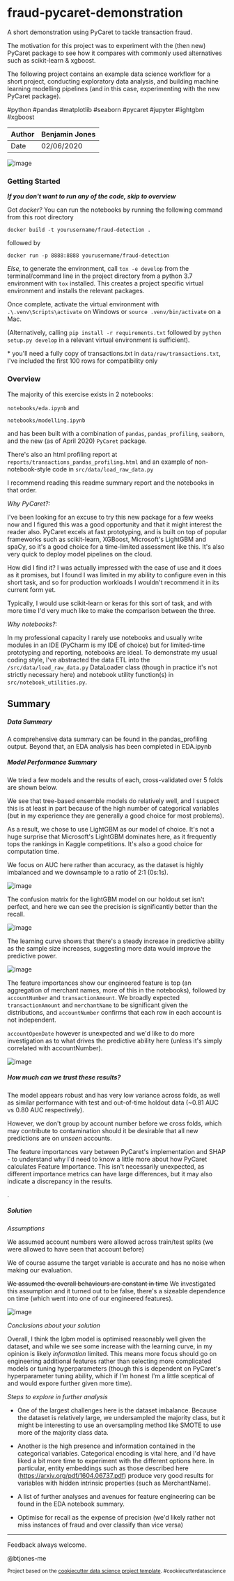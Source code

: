 fraud-pycaret-demonstration
==============================

A short demonstration using PyCaret to tackle transaction fraud. 

The motivation for this project was to experiment with the (then new) PyCaret package to see how it compares with commonly used alternatives such as scikit-learn & xgboost.  

The following project contains an example data science workflow for a short project, conducting exploratory data analysis, and building machine learning modelling pipelines (and in this case, experimenting with the new PyCaret package).

\#python #pandas #matplotlib #seaborn #pycaret #jupyter #lightgbm #xgboost  

| Author 	| Benjamin Jones 	|
|--------	|----------------	|
| Date   	| 02/06/2020     	|

![image](./reports/figures/pairplot_transactions.png)

### Getting Started 

___If you don't want to run any of the code, skip to overview___

Got _docker?_ You can run the notebooks by running the following command from this root directory

```docker build -t yourusername/fraud-detection . ```
 
followed by

```docker run -p 8888:8888 yourusername/fraud-detection```

_Else_, to generate the environment, call ```tox -e develop``` from the terminal/command line in the project directory from a python 3.7 environment with ```tox``` installed. This creates a project specific virtual environment and installs the relevant packages. 

Once complete, activate the virtual environment with ```.\.venv\Scripts\activate``` on Windows or ```source .venv/bin/activate``` on a Mac. 

(Alternatively, calling ```pip install -r requirements.txt``` followed by ```python setup.py develop``` in a relevant virtual environment is sufficient).

\* you'll need a fully copy of transactions.txt in ```data/raw/transactions.txt```, I've included the first 100 rows for compatibility only

### Overview

The majority of this exercise exists in 2 notebooks:

```notebooks/eda.ipynb```
and

```notebooks/modelling.ipynb```

and has been built with a combination of ```pandas```, ```pandas_profiling```, ```seaborn```, and the new (as of April 2020) ```PyCaret``` package. 

There's also an html profiling report at ```reports/transactions_pandas_profiling.html``` and an example of non-notebook-style code in ```src/data/load_raw_data.py```

I recommend reading this readme summary report and the notebooks in that order.


_Why PyCaret?:_ 

I've been looking for an excuse to try this new package for a few weeks now and I figured this was a good opportunity and that it might interest the reader also.
PyCaret excels at fast prototyping, and is built on top of popular frameworks such as scikit-learn, XGBoost, Microsoft's LightGBM and spaCy, so it's a good choice for a time-limited assessment like this.
It's also very quick to deploy model pipelines on the cloud.

How did I find it? I was actually impressed with the ease of use and it does as it promises, but I found I was limited in my ability to configure even in this short task, and so for production workloads I wouldn't recommend it in its current form yet.

Typically, I would use scikit-learn or keras for this sort of task, and with more time I'd very much like to make the comparison between the three.  

_Why notebooks?:_ 

In my professional capacity I rarely use notebooks and usually write modules in an IDE (PyCharm is my IDE of choice) but for limited-time prototyping and reporting, notebooks are ideal. 
To demonstrate my usual coding style, I've abstracted the data ETL into the ```/src/data/load_raw_data.py``` DataLoader class (though in practice it's not strictly necessary here) and notebook utility function(s) in ```src/notebook_utilities.py```. 

## Summary

##### _Data Summary_

A comprehensive data summary can be found in the pandas_profiling output. Beyond that, an EDA analysis has been completed in EDA.ipynb 
 

##### _Model Performance Summary_

We tried a few models and the results of each, cross-validated over 5 folds are shown below. 

We see that tree-based ensemble models do relatively well, and I suspect this is at least in part because of the high number of categorical variables (but in my experience they are generally a good choice for most problems).

As a result, we chose to use LightGBM as our model of choice. It's not a huge surprise that Microsoft's LightGBM dominates here, as it frequently tops the rankings in Kaggle competitions. It's also a good choice for computation time.

We focus on AUC here rather than accuracy, as the dataset is highly imbalanced and we downsample to a ratio of 2:1 (0s:1s).

![image](./reports/figures/compare_models.png)

The confusion matrix for the lightGBM model on our holdout set isn't perfect, and here we can see the precision is significantly better than the recall. 

![image](./reports/figures/cm.png)

The learning curve shows that there's a steady increase in predictive ability as the sample size increases, suggesting more data would improve the predictive power.

![image](./reports/figures/learning_curve.png)

The feature importances show our engineered feature is top (an aggregation of merchant names, more of this in the notebooks), followed by ```accountNumber``` and ```transactionAmount```. We broadly expected ```transactionAmount``` and ``merchantName`` to be significant given the distributions, and ``accountNumber`` confirms that each row in each account is not independent. 

```accountOpenDate``` however is unexpected and we'd like to do more investigation as to what drives the predictive ability here (unless it's simply correlated with accountNumber).

![image](./reports/figures/feat_importance.png)

##### How much can we trust these results?

The model appears robust and has very low variance across folds, as well as similar performance with test and out-of-time holdout data (~0.81 AUC vs 0.80 AUC respectively).

However, we don't group by account number before we cross folds, which may contribute to contamination should it be desirable that all new predictions are on _unseen_ accounts.

The feature importances vary between PyCaret's implementation and SHAP - to understand why I'd need to know a little more about how PyCaret calculates Feature Importance. This isn't necessarily unexpected, as different importance metrics can have large differences, but it may also indicate a discrepancy in the results.

.
##### _Solution_
_Assumptions_

We assumed account numbers were allowed across train/test splits (we were allowed to have seen that account before)

We of course assume the target variable is accurate and has no noise when making our evaluation. 

~~We assumed the overall behaviours are constant in time~~  We investigated this assumption and it turned out to be false, there's a sizeable dependence on time (which went into one of our engineered features).

![image](./reports/figures/time_dependence.png)

_Conclusions about your solution_ 

Overall, I think the lgbm model is optimised reasonably well given the dataset, and while we see some increase with the learning curve, in my opinion is likely _information_ limited. This means more focus should go on engineering additional features rather than selecting more complicated models or tuning hyperparameters (though this is dependent on PyCaret's hyperparameter tuning ability, which if I'm honest I'm a little sceptical of and would expore further given more time). 


_Steps to explore in further analysis_

* One of the largest challenges here is the dataset imbalance. Because the dataset is relatively large, we undersampled the majority class, but it might be interesting to use an oversampling method like SMOTE to use more of the majority class data.

* Another is the high presence and information contained in the categorical variables. Categorical encoding is vital here, and I'd have liked a bit more time to experiment with the different options here. In particular, entity embeddings such as those described here (https://arxiv.org/pdf/1604.06737.pdf) produce very good results for variables with hidden intrinsic properties (such as MerchantName).

* A list of further analyses and avenues for feature engineering can be found in the EDA notebook summary.


* Optimise for recall as the expense of precision (we'd likely rather not miss instances of fraud and over classify than vice versa)


---
Feedback always welcome. 

@btjones-me



<p><small>Project based on the <a target="_blank" href="https://drivendata.github.io/cookiecutter-data-science/">cookiecutter data science project template</a>. #cookiecutterdatascience</small></p>

